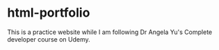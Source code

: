 # html-portfolio
This is a practice website while I am following Dr Angela Yu's Complete developer course on Udemy.
